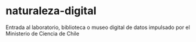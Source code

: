 # naturaleza-digital
Entrada al laboratorio, biblioteca o museo digital de datos impulsado por el Ministerio de Ciencia de Chile

